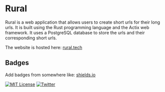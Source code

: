 
# Rural

Rural is a web application that allows users to create short urls for their long urls. It is built using the Rust programming language and the Actix web framework. It uses a PostgreSQL database to store the urls and their corresponding short urls.

The website is hosted here: [rural.tech](https://rural.tech)

## Badges

Add badges from somewhere like: [shields.io](https://shields.io/)

[![MIT License](https://img.shields.io/badge/License-MIT-green.svg)](https://choosealicense.com/licenses/mit/)
[![Twitter](https://twitter.com/bobrossrtx)](https://img.shields.io/twitter/follow/bobrossrtx?style=social)


<!-- ## API Reference

#### Get all items

```http
  GET /api/items
```

| Parameter | Type     | Description                |
| :-------- | :------- | :------------------------- |
| `api_key` | `string` | **Required**. Your API key |

#### Get item

```http
  GET /api/items/${id}
```

| Parameter | Type     | Description                       |
| :-------- | :------- | :-------------------------------- |
| `id`      | `string` | **Required**. Id of item to fetch |

#### add(num1, num2)

Takes two numbers and returns the sum.
 -->
